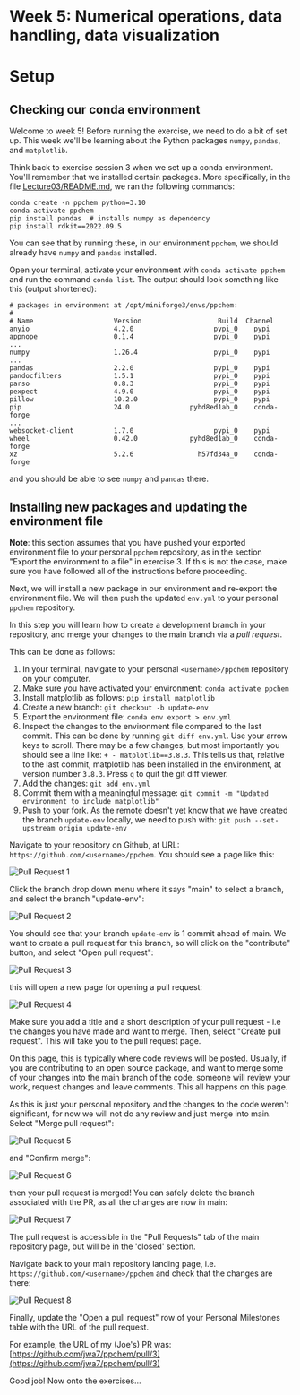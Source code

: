 # Week 5: Numerical operations, data handling, data visualization


# Setup

## Checking our conda environment

Welcome to week 5! Before running the exercise, we need to do a bit of set up. This week
we'll be learning about the Python packages `numpy`, `pandas`, and `matplotlib`.

Think back to exercise session 3 when we set up a conda environment. You'll remember that
we installed certain packages. More specifically, in the file
[Lecture03/README.md](../Lecture03/README.md), we ran the following commands:

```
conda create -n ppchem python=3.10
conda activate ppchem
pip install pandas  # installs numpy as dependency
pip install rdkit==2022.09.5
```

You can see that by running these, in our environment `ppchem`, we should already have
`numpy` and `pandas` installed. 

Open your terminal, activate your environment with `conda activate ppchem` and run the command `conda list`. The output should look something like this (output shortened):

```
# packages in environment at /opt/miniforge3/envs/ppchem:
#
# Name                    Version                   Build  Channel
anyio                     4.2.0                    pypi_0    pypi
appnope                   0.1.4                    pypi_0    pypi
...
numpy                     1.26.4                   pypi_0    pypi
...
pandas                    2.2.0                    pypi_0    pypi
pandocfilters             1.5.1                    pypi_0    pypi
parso                     0.8.3                    pypi_0    pypi
pexpect                   4.9.0                    pypi_0    pypi
pillow                    10.2.0                   pypi_0    pypi
pip                       24.0               pyhd8ed1ab_0    conda-forge
...
websocket-client          1.7.0                    pypi_0    pypi
wheel                     0.42.0             pyhd8ed1ab_0    conda-forge
xz                        5.2.6                h57fd34a_0    conda-forge
```

and you should be able to see `numpy` and `pandas` there.


## Installing new packages and updating the environment file

**Note**: this section assumes that you have pushed your exported environment file to your personal
`ppchem` repository, as in the section "Export the environment to a file" in exercise 3. If this is not the case,
make sure you have followed all of the instructions before proceeding.

Next, we will install a new package in our environment and re-export the environment file. We will then push the updated `env.yml` to your personal `ppchem` repository.

In this step you will learn how to create a development branch in your repository, and merge your changes to the main branch via a *pull request*.

This can be done as follows:

1. In your terminal, navigate to your personal
`<username>/ppchem` repository on your computer.
1. Make sure you have activated your environment: `conda activate ppchem`
1. Install matplotlib as follows: `pip install matplotlib`
1. Create a new branch: `git checkout -b update-env`
1. Export the environment file: `conda env export > env.yml`
1. Inspect the changes to the environment file compared to the last commit. This can be done by running `git diff env.yml`. Use your arrow keys to scroll. There may be a few changes, but most importantly you should see a line like: `+ - matplotlib==3.8.3`. This tells us that, relative to the last commit, matplotlib has been installed in the environment, at version number `3.8.3`. Press `q` to quit the git diff viewer.
1. Add the changes: `git add env.yml`
1. Commit them with a meaningful message: `git commit -m "Updated environment to include matplotlib"`
1. Push to your fork. As the remote doesn't yet know that we have created the branch `update-env` locally, we need to push with: `git push --set-upstream origin
   update-env`
   
Navigate to your repository on Github, at URL:
`https://github.com/<username>/ppchem`. You should
see a page like this:

![Pull Request 1](../assets/Lecture05/1.png)

Click the branch drop down menu where it says "main" to select a branch, and select the
branch "update-env":

![Pull Request 2](../assets/Lecture05/2.png)

You should see that your branch `update-env` is 1 commit ahead of main. We want to
create a pull request for this branch, so will click on the "contribute" button, and
select "Open pull request":

![Pull Request 3](../assets/Lecture05/3.png)

this will open a new page for opening a pull request:

![Pull Request 4](../assets/Lecture05/4.png)

Make sure you add a title and a short description of your pull request - i.e the changes
you have made and want to merge. Then, select "Create pull request". This will take you
to the pull request page.

On this page, this is typically where code reviews will be posted. Usually, if you are
contributing to an open source package, and want to merge some of your changes into the
main branch of the code, someone will review your work, request changes and leave
comments. This all happens on this page. 

As this is just your personal repository and the changes to the code weren't
significant, for now we will not do any review and just merge into main. Select "Merge
pull request":

![Pull Request 5](../assets/Lecture05/5.png)

and "Confirm merge":


![Pull Request 6](../assets/Lecture05/6.png)

then your pull request is merged! You can safely delete the branch associated with the
PR, as all the changes are now in main:

![Pull Request 7](../assets/Lecture05/7.png)

The pull request is accessible in the "Pull Requests" tab of the main repository page,
but will be in the 'closed' section.

Navigate back to your main repository landing page, i.e.
`https://github.com/<username>/ppchem` and check that the changes are there:

![Pull Request 8](../assets/Lecture05/8.png)

Finally, update the "Open a pull request" row of your Personal Milestones table with the
URL of the pull request.

For example, the URL of my (Joe's) PR was:
[https://github.com/jwa7/ppchem/pull/3](https://github.com/jwa7/ppchem/pull/3)

Good job! Now onto the exercises...